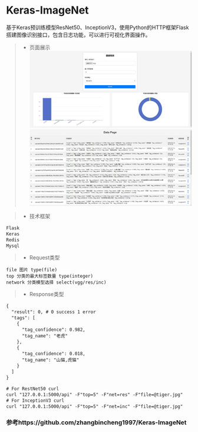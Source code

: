 # Keras-ImageNet
基于Keras预训练模型ResNet50、InceptionV3，使用Python的HTTP框架Flask搭建图像识别接口，包含日志功能，可以进行可视化界面操作。


> * 页面展示  
![img.png](img.png)
![img_1.png](img_1.png)

> * 技术框架
```
Flask
Keras
Redis
Mysql
```

> * Request类型
```
file 图片 type(file)
top 分类的最大标签数量 type(integer)
network 分类模型选择 select(vgg/res/inc)
```

> * Response类型
```
{
  "result": 0, # 0 success 1 error
  "tags": [
    {
      "tag_confidence": 0.982,
      "tag_name": "老虎"
    },
    {
      "tag_confidence": 0.018,
      "tag_name": "山猫,虎猫"
    }
  ]
}
```

```
# For RestNet50 curl
curl "127.0.0.1:5000/api" -F"top=5" -F"net=res" -F"file=@tiger.jpg"
# For InceptionV3 curl
curl "127.0.0.1:5000/api" -F"top=5" -F"net=inc" -F"file=@tiger.jpg"
```
### 参考https://github.com/zhangbincheng1997/Keras-ImageNet
